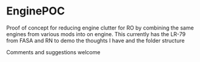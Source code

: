 # EnginePOC
Proof of concept for reducing engine clutter for RO by combining the same engines from various mods into on engine.
This currently has the LR-79 from FASA and RN to demo the thoughts I have and the folder structure 

Comments and suggestions welcome